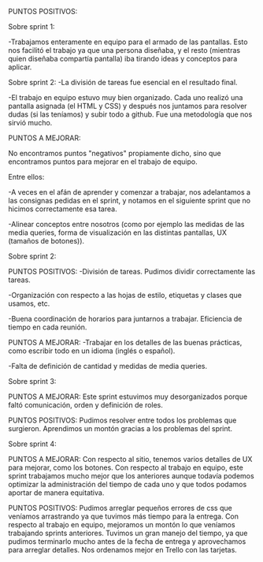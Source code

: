 PUNTOS POSITIVOS:

Sobre sprint 1:

-Trabajamos enteramente en equipo para el armado de las pantallas. Esto nos facilitó el trabajo ya que una persona diseñaba, y el resto (mientras quien diseñaba compartía pantalla) iba tirando ideas y conceptos para aplicar.

Sobre sprint 2:
-La división de tareas fue esencial en el resultado final.

-El trabajo en equipo estuvo muy bien organizado. Cada uno realizó una pantalla asignada (el HTML y CSS) y después nos juntamos para resolver dudas (si las teníamos) y subir todo a github. Fue una metodología que nos sirvió mucho.


PUNTOS A MEJORAR:

No encontramos puntos "negativos" propiamente dicho, sino que encontramos puntos para mejorar en el trabajo de equipo.

Entre ellos:

-A veces en el afán de aprender y comenzar a trabajar, nos adelantamos a las consignas pedidas en el sprint, y notamos en el siguiente sprint que no hicimos correctamente esa tarea.

-Alinear conceptos entre nosotros (como por ejemplo las medidas de las media queries, forma de visualización en las distintas pantallas, UX (tamaños de botones)).


Sobre sprint 2:

PUNTOS POSITIVOS:
-División de tareas. Pudimos dividir correctamente las tareas.

-Organización con respecto a las hojas de estilo, etiquetas y clases que usamos, etc.

-Buena coordinación de horarios para juntarnos a trabajar. Eficiencia de tiempo en cada reunión.

PUNTOS A MEJORAR:
-Trabajar en los detalles de las buenas prácticas, como escribir todo en un idioma (inglés o español).

-Falta de definición de cantidad y medidas de media queries.

Sobre sprint 3:

PUNTOS A MEJORAR: 
Este sprint estuvimos muy desorganizados porque faltó comunicación, orden y definición de roles. 

PUNTOS POSITIVOS:
Pudimos resolver entre todos los problemas que surgieron.
Aprendimos un montón gracias a los problemas del sprint.

Sobre sprint 4:

PUNTOS A MEJORAR: 
Con respecto al sitio, tenemos varios detalles de UX para mejorar, como los botones.
Con respecto al trabajo en equipo, este sprint trabajamos mucho mejor que los anteriores aunque todavía podemos optimizar la administración del tiempo de cada uno y que todos podamos aportar de manera equitativa.


PUNTOS POSITIVOS:
Pudimos arreglar pequeños errores de css que veníamos arrastrando ya que tuvimos más tiempo para la entrega.
Con respecto al trabajo en equipo, mejoramos un montón lo que veníamos trabajando sprints anteriores. Tuvimos un gran manejo del tiempo, ya que pudimos terminarlo mucho antes de la fecha de entrega y aprovechamos para arreglar detalles.
Nos ordenamos mejor en Trello con las tarjetas.



